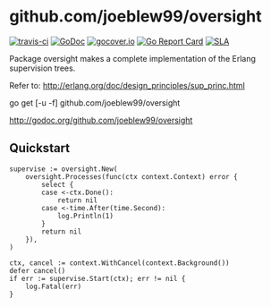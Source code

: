 # github.com/joeblew99/oversight

[![travis-ci](https://api.travis-ci.org/ucirello/oversight.svg?branch=master)](https://travis-ci.org/ucirello/oversight)
[![GoDoc](https://godoc.org/github.com/joeblew99/oversight?status.svg)](https://godoc.org/github.com/joeblew99/oversight)
[![gocover.io](https://gocover.io/_badge/github.com/joeblew99/oversight)](https://gocover.io/github.com/joeblew99/oversight)
[![Go Report Card](https://goreportcard.com/badge/github.com/ucirello/oversight)](https://goreportcard.com/report/github.com/ucirello/oversight)
[![SLA](https://img.shields.io/badge/SLA-95%25-brightgreen.svg)](https://github.com/ucirello/public/blob/master/SLA.md)

Package oversight makes a complete implementation of the Erlang supervision
trees.

Refer to: http://erlang.org/doc/design_principles/sup_princ.html

go get [-u -f] github.com/joeblew99/oversight

http://godoc.org/github.com/joeblew99/oversight


## Quickstart
```
supervise := oversight.New(
	oversight.Processes(func(ctx context.Context) error {
		select {
		case <-ctx.Done():
			return nil
		case <-time.After(time.Second):
			log.Println(1)
		}
		return nil
	}),
)

ctx, cancel := context.WithCancel(context.Background())
defer cancel()
if err := supervise.Start(ctx); err != nil {
	log.Fatal(err)
}
```